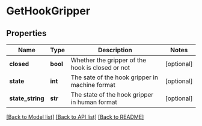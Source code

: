 # GetHookGripper

## Properties
Name | Type | Description | Notes
------------ | ------------- | ------------- | -------------
**closed** | **bool** | Whether the gripper of the hook is closed or not | [optional] 
**state** | **int** | The sate of the hook gripper in machine format | [optional] 
**state_string** | **str** | The state of the hook gripper in human format | [optional] 

[[Back to Model list]](../README.md#documentation-for-models) [[Back to API list]](../README.md#documentation-for-api-endpoints) [[Back to README]](../README.md)

